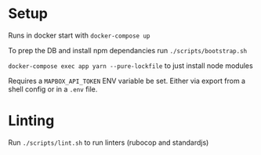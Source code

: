 # Setup

Runs in docker start with `docker-compose up`

To prep the DB and install npm dependancies run `./scripts/bootstrap.sh`

`docker-compose exec app yarn --pure-lockfile` to just install node modules

Requires a `MAPBOX_API_TOKEN` ENV variable be set. Either via export from a shell config or in a `.env` file. 

# Linting 

Run `./scripts/lint.sh` to run linters (rubocop and standardjs)